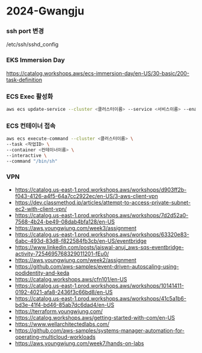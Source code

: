 # 2024-Gwangju

### ssh port 변경
/etc/ssh/sshd_config

### EKS Immersion Day
https://catalog.workshops.aws/ecs-immersion-day/en-US/30-basic/200-task-definition

### ECS Exec 활성화

```bash
aws ecs update-service --cluster <클러스터이름> --service <서비스이름> --enable-execute-command
```

### ECS 컨테이너 접속

```bash
aws ecs execute-command --cluster <클러스터이름> \
--task <작업ID> \
--container <컨테이너이름> \
--interactive \
--command "/bin/sh"
```

### VPN
- https://catalog.us-east-1.prod.workshops.aws/workshops/d903ff2b-f043-4126-a4f5-64a7cc2922ec/en-US/3-aws-client-vpn
- https://dev.classmethod.jp/articles/attempt-to-access-private-subnet-ec2-with-client-vpn/
- https://catalog.us-east-1.prod.workshops.aws/workshops/7d2d52a0-7568-4b24-be49-08dab4bfa128/en-US
- https://aws.youngwjung.com/week3/assignment
- https://catalog.us-east-1.prod.workshops.aws/workshops/63320e83-6abc-493d-83d8-f822584fb3cb/en-US/eventbridge
- https://www.linkedin.com/posts/jaiswal-anuj_aws-sqs-eventbridge-activity-7254695768329011201-fEu0/
- https://aws.youngwjung.com/week2/assignment
- https://github.com/aws-samples/event-driven-autoscaling-using-podidentity-and-keda
- https://catalog.workshops.aws/cfn101/en-US
- https://catalog.us-east-1.prod.workshops.aws/workshops/10141411-0192-4021-afa8-2436f3c66bd8/en-US
- https://catalog.us-east-1.prod.workshops.aws/workshops/41c5a1b6-bd3e-41f4-bd46-85ab7dc6dad4/en-US
- https://terraform.youngwjung.com/
- https://catalog.workshops.aws/getting-started-with-com/en-US
- https://www.wellarchitectedlabs.com/
- https://github.com/aws-samples/systems-manager-automation-for-operating-multicloud-workloads
- https://aws.youngwjung.com/week7/hands-on-labs
